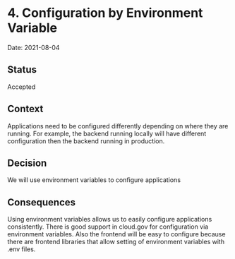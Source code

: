 # 4. Configuration by Environment Variable
Date: 2021-08-04

## Status

Accepted

## Context

Applications need to be configured differently depending on where they are running. For example, the backend running locally will have different configuration then the backend running in production.

## Decision

We will use environment variables to configure applications

## Consequences

Using environment variables allows us to easily configure applications consistently. There is good support in cloud.gov for configuration via environment variables. Also the frontend will be easy to configure because there are frontend libraries that allow setting of environment variables with .env files.
